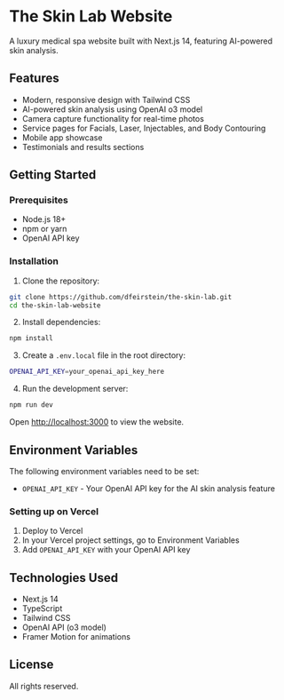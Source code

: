 # The Skin Lab Website

A luxury medical spa website built with Next.js 14, featuring AI-powered skin analysis.

## Features

- Modern, responsive design with Tailwind CSS
- AI-powered skin analysis using OpenAI o3 model
- Camera capture functionality for real-time photos
- Service pages for Facials, Laser, Injectables, and Body Contouring
- Mobile app showcase
- Testimonials and results sections

## Getting Started

### Prerequisites

- Node.js 18+ 
- npm or yarn
- OpenAI API key

### Installation

1. Clone the repository:
```bash
git clone https://github.com/dfeirstein/the-skin-lab.git
cd the-skin-lab-website
```

2. Install dependencies:
```bash
npm install
```

3. Create a `.env.local` file in the root directory:
```bash
OPENAI_API_KEY=your_openai_api_key_here
```

4. Run the development server:
```bash
npm run dev
```

Open [http://localhost:3000](http://localhost:3000) to view the website.

## Environment Variables

The following environment variables need to be set:

- `OPENAI_API_KEY` - Your OpenAI API key for the AI skin analysis feature

### Setting up on Vercel

1. Deploy to Vercel
2. In your Vercel project settings, go to Environment Variables
3. Add `OPENAI_API_KEY` with your OpenAI API key

## Technologies Used

- Next.js 14
- TypeScript
- Tailwind CSS
- OpenAI API (o3 model)
- Framer Motion for animations

## License

All rights reserved.